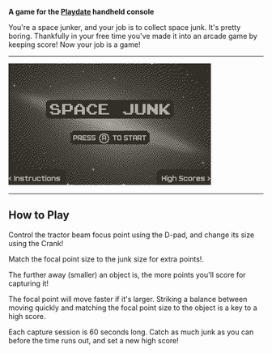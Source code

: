 
**A game for the [Playdate](play.date) handheld console**

You're a space junker, and your job is to collect space junk.  It's pretty boring.  Thankfully in your free time  you've made it into an arcade game by keeping score!  Now your job is a game!

---

![Gameplay Preview](https://raw.githubusercontent.com/jr0dsgarage/SpaceJunk/refs/heads/main/renders/starjunk_preview.gif)

---

## How to Play

Control the tractor beam focus point using the D-pad, and change its size using the Crank! 

Match the focal point size to the junk size for extra points!.

The further away (smaller) an object is, the more points you'll score for capturing it!

The focal point will move faster if it's larger.  Striking a balance between moving quickly and matching the focal point size to the object is a key to a high score.

Each capture session is 60 seconds long.  Catch as much junk as you can before the time runs out, and set a new high score!

